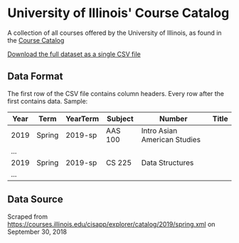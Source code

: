 
# University of Illinois' Course Catalog

A collection of all courses offered by the University of Illinois, as found in the [Course Catalog](https://courses.illinois.edu/cisapp/explorer/catalog/2019/spring.xml)

[Download the full dataset as a single CSV file](https://raw.githubusercontent.com/wadefagen/datasets/master/course-catalog/uiuc-course-catalog.csv)


## Data Format

The first row of the CSV file contains column headers. Every row after the first contains data. Sample:

| Year | Term | YearTerm | Subject | Number | Title |
| ---- | ---- | -------- | ------- | ------ | ----- |
| 2019 | Spring | 2019-sp  | AAS 100 | Intro Asian American Studies |
| ... |
| 2019 | Spring | 2019-sp  | CS 225 | Data Structures |
| ... |


## Data Source

Scraped from https://courses.illinois.edu/cisapp/explorer/catalog/2019/spring.xml on September 30, 2018
